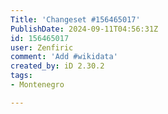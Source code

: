 ```yaml
---
Title: 'Changeset #156465017'
PublishDate: 2024-09-11T04:56:31Z
id: 156465017
user: Zenfiric
comment: 'Add #wikidata'
created_by: iD 2.30.2
tags:
- Montenegro

---
```


